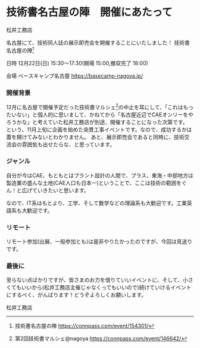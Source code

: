 # 技術書名古屋の陣　開催にあたって

松井工務店

名古屋にて、技術同人誌の展示即売会を開催することにいたしました！
技術書名古屋の陣[^nagoya]　

日時  12月22日(日) 15:30～17:30(開場 15:00,撤収完了 18:00)

会場  ベースキャンプ名古屋  https://basecamp-nagoya.jp/

[^nagoya]: 技術書名古屋の陣 https://connpass.com/event/154301/

### 開催背景
12月に名古屋で開催予定だった技術書マルシェ[^marche]の中止を耳にして、「これはもったいない」と個人的に思いまして、かねてから「名古屋近辺でCAEオンリーをやろうかな」と考えていた松井工務店が別途、開催することになった次第です。
という、11月上旬に企画を始めた突貫工事イベントです。なので、成功するかは蓋を開けてみないとわかりません。
あと、展示即売会であると同時に、技術交流会の雰囲気も出せたらな、と思っています。

[^marche]: 第2回技術書マルシェ@nagoya https://connpass.com/event/146642/

### ジャンル
自分が今はCAE、もともとはプラント設計の人間で、プラス、東海・中部地方は製造業の盛んな土地(CAE人口も日本一)ということで、ここは技術の範囲をぐん！と広げていきたいと思います。

なので、IT系はもとより、工学、そして数学などの理論系も大歓迎です。工業英語系も大歓迎です。

### リモート
リモート参加(出展、一般参加とも)は是非やりたかったのですが、今回は見送りです。

### 最後に
至らない点ばかりですが、皆さまのお力を借りていいイベントに、そして、小さくてもいいから(松井工務店主催じゃなくってもいいので)続けていけるイベントにするべく、がんばります！どうぞよろしくお願いします。

松井工務店
